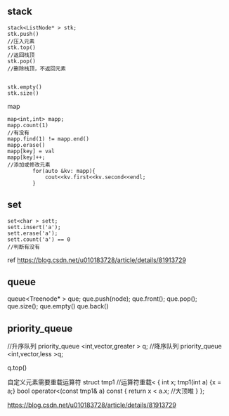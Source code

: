 ## stack
```
stack<ListNode* > stk;
stk.push()
//压入元素
stk.top()
//返回栈顶
stk.pop()
//删除栈顶，不返回元素


stk.empty()
stk.size()
```


map
```
map<int,int> mapp;
mapp.count(1)
//有没有
mapp.find(1) != mapp.end()
mapp.erase()
mapp[key] = val
mapp[key]++;
//添加或修改元素
        for(auto &kv: mapp){
            cout<<kv.first<<kv.second<<endl;
        }
```

## set
```
set<char > sett;
sett.insert('a');
sett.erase('a');
sett.count('a') == 0
//判断有没有
```
ref
https://blog.csdn.net/u010183728/article/details/81913729


## queue 

queue<Treenode* > que;
que.push(node);
que.front();
que.pop();
que.size();
que.empty()
que.back()


## priority_queue
//升序队列
priority_queue <int,vector<int>,greater<int> > q;
//降序队列
priority_queue <int,vector<int>,less<int> >q;

q.top()

自定义元素需要重载运算符
struct tmp1 //运算符重载<
{
    int x;
    tmp1(int a) {x = a;}
    bool operator<(const tmp1& a) const
    {
        return x < a.x; //大顶堆
    }
};


https://blog.csdn.net/u010183728/article/details/81913729